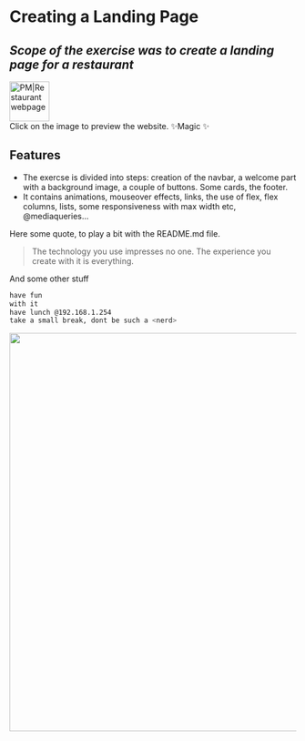 # Creating a Landing Page
## _Scope of the exercise was to create a landing page for a restaurant_

<a href="https://htmlpreview.github.io/?https://github.com/OodDev/simulazione-landing/blob/master/index.html"><img src="https://github.com/OodDev/simulazione-landing/assets/150029160/6ac7755b-089b-4523-bd25-486ba9293db3" alt="PM|Restaurant webpage" height="70px" target="_blank"></a>
<br>
Click on the image to preview the website. ✨Magic ✨

## Features

- The exercse is divided into steps: creation of the navbar, a welcome part with a background image, a couple of buttons. Some cards, the footer.
- It contains animations, mouseover effects, links, the use of flex, flex columns, lists, some responsiveness with max width etc, @mediaqueries...

Here some quote, to play a bit with the README.md file.
> The technology you use impresses no one. 
> The experience you create with it is everything.

And some other stuff

```sh
have fun
with it
have lunch @192.168.1.254
take a small break, dont be such a <nerd>
```
<p align="center">
  <img src="https://github.com/OodDev/simulazione-landing/assets/150029160/cceb48c0-0414-46f4-981d-0b1ff386ae32" width="700px" />
</p>
